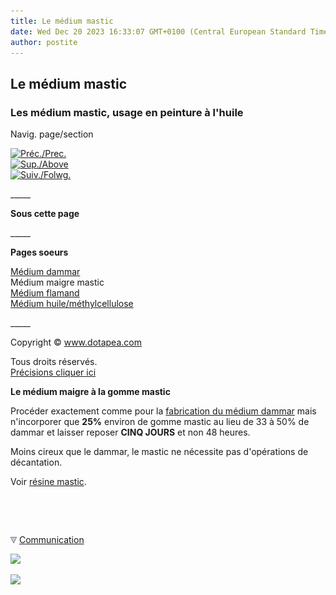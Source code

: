 ```yaml
---
title: Le médium mastic
date: Wed Dec 20 2023 16:33:07 GMT+0100 (Central European Standard Time)
author: postite
---
```


## Le médium mastic
### Les médium mastic, usage en peinture à l'huile
 Navig. page/section

[![Préc./Prec.](_derived/back_cmp_themenoir010_back.gif)](mediumdammar.html)  
[![Sup./Above](_derived/up_cmp_themenoir010_up.gif)](preparationsfaitesmaison.html)  
[![Suiv./Folwg.](_derived/next_cmp_themenoir010_next.gif)](mediumflamand.html)

\_\_\_\_\_

**Sous cette page**

\_\_\_\_\_

**Pages soeurs**

[Médium dammar](mediumdammar.html)  
Médium maigre mastic  
[Médium flamand](mediumflamand.html)  
[Médium huile/méthylcellulose](mediumhuilemethylcell.html)

\_\_\_\_\_

Copyright © www.dotapea.com

Tous droits réservés.  
[Précisions cliquer ici](droitscopie.html)

**Le médium maigre à la gomme mastic**  

Procéder exactement comme pour la [fabrication du médium dammar](mediumdammar.html) mais n'incorporer que **25%** environ de gomme mastic au lieu de 33 à 50% de dammar et laisser reposer **CINQ JOURS** et non 48 heures.

Moins cireux que le dammar, le mastic ne nécessite pas d'opérations de décantation.

Voir [résine mastic](resinemastic.html).



 

 ![](images/transparent122x1.gif)

![](images/flechebas.gif) [Communication](http://www.artrealite.com/annonceurs.htm) 

[![](https://cbonvin.fr/sites/regie.artrealite.com/visuels/campagne1.png)](index-2.html#20131014)

![](https://cbonvin.fr/sites/regie.artrealite.com/visuels/campagne2.png)